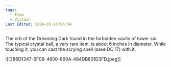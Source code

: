 ```yaml
---
tags:
  - Item
  - Villain
Last Edited: 2024-03-15T06:54
---
```

The orb of the Dreaming Dark found in the forbidden vaults of tower six. The typical crystal ball, a very rare item, is about 6 inches in diameter. While touching it, you can cast the scrying spell (save DC 17) with it.

  

![[386D1347-6F08-4600-890A-484DB801D3FD.jpeg]]